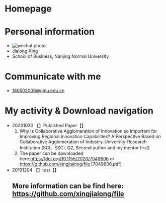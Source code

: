 # Homepage
# Personal information
- ![wechat photo](https://github.com/xingjialong/Homepage/blob/master/wechat-photo.jpg "wechat photo")
- Jialong Xing
- School of Business, Nanjing Normal University

# Communicate with me
- 180502006@njnu.edu.cn

# My activity & Download navigation
- 20201030 【】Published Paper【】
  1. Why Is Collaborative Agglomeration of Innovation so Important for Improving Regional Innovation Capabilities? A Perspective Based on Collaborative Agglomeration of Industry-University-Research Institution (SCI、SSCI, Q2, Second author and my mentor first)
  2. The paper can be downloaded here:https://doi.org/10.1155/2020/7049606 or https://github.com/xingjialong/file [7049606.pdf]
- 20191204 【】test【】
  ## More information can be find here: https://github.com/xingjialong/file
